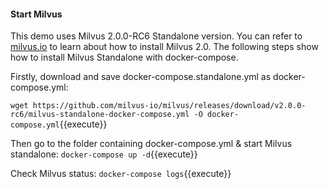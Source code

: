 #### Start Milvus

This demo uses Milvus 2.0.0-RC6 Standalone version. You can refer to [milvus.io](https://milvus.io/docs/v2.0.0/install_standalone-docker.md) to learn about how to install Milvus 2.0. The following steps show how to install Milvus Standalone with docker-compose.

Firstly, download and save docker-compose.standalone.yml as docker-compose.yml:

`wget https://github.com/milvus-io/milvus/releases/download/v2.0.0-rc6/milvus-standalone-docker-compose.yml -O docker-compose.yml`{{execute}}

Then go to the folder containing docker-compose.yml & start Milvus standalone:
`docker-compose up -d`{{execute}}

Check Milvus status:
`docker-compose logs`{{execute}}
